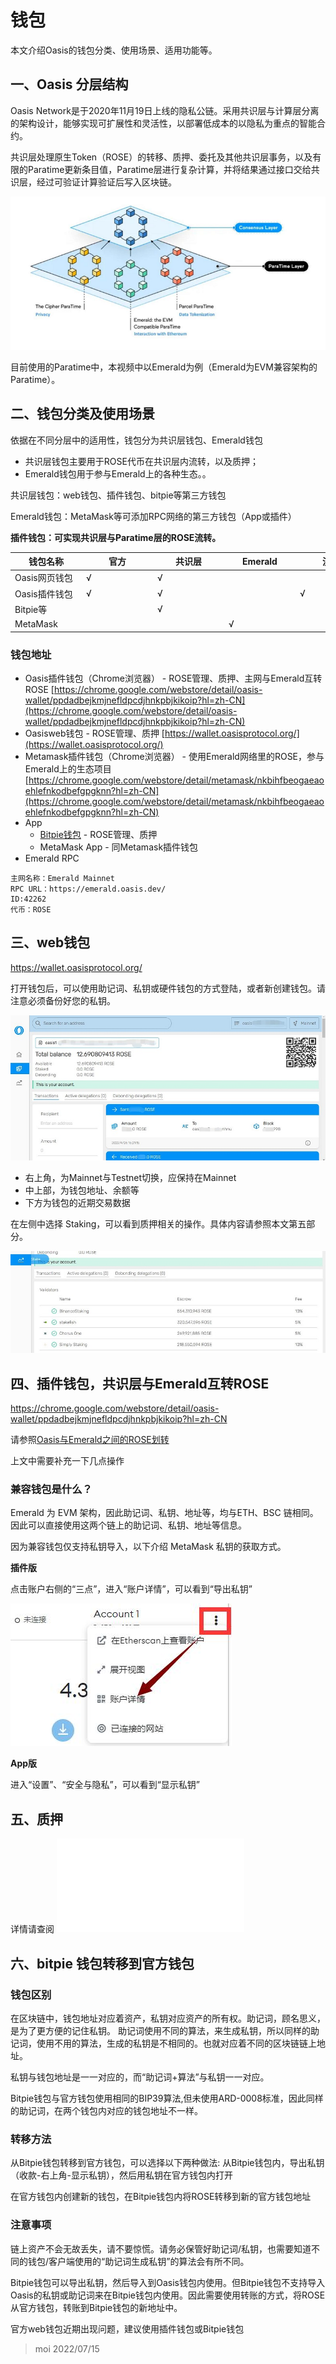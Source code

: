 # 钱包

本文介绍Oasis的钱包分类、使用场景、适用功能等。

## 一、Oasis 分层结构

Oasis Network是于2020年11月19日上线的隐私公链。采用共识层与计算层分离的架构设计，能够实现可扩展性和灵活性，以部署低成本的以隐私为重点的智能合约。

共识层处理原生Token（ROSE）的转移、质押、委托及其他共识层事务，以及有限的Paratime更新条目值，Paratime层进行复杂计算，并将结果通过接口交给共识层，经过可验证计算验证后写入区块链。

![](wallet_1.png)

目前使用的Paratime中，本视频中以Emerald为例（Emerald为EVM兼容架构的Paratime）。

## 二、钱包分类及使用场景

依据在不同分层中的适用性，钱包分为共识层钱包、Emerald钱包

- 共识层钱包主要用于ROSE代币在共识层内流转，以及质押；
- Emerald钱包用于参与Emerald上的各种生态。。

共识层钱包：web钱包、插件钱包、bitpie等第三方钱包

Emerald钱包：MetaMask等可添加RPC网络的第三方钱包（App或插件）

**插件钱包：可实现共识层与Paratime层的ROSE流转。**

|<span style="display:inline-block;width:100px">钱包名称</span>|<span style="display:inline-block;width:100px">官方</span>|<span style="display:inline-block;width:100px">共识层</span>|<span style="display:inline-block;width:100px">Emerald</span>|<span style="display:inline-block;width:100px">流转</span>|
|---|---|---|---|---|
|Oasis网页钱包|√|√|||
|Oasis插件钱包|√|√||√|
|Bitpie等||√|||
|MetaMask|||√||

### 钱包地址

- Oasis插件钱包（Chrome浏览器） - ROSE管理、质押、主网与Emerald互转ROSE
   [https://chrome.google.com/webstore/detail/oasis-wallet/ppdadbejkmjnefldpcdjhnkpbjkikoip?hl=zh-CN](https://chrome.google.com/webstore/detail/oasis-wallet/ppdadbejkmjnefldpcdjhnkpbjkikoip?hl=zh-CN)
- Oasisweb钱包 - ROSE管理、质押
   [https://wallet.oasisprotocol.org/](https://wallet.oasisprotocol.org/)
- Metamask插件钱包（Chrome浏览器） - 使用Emerald网络里的ROSE，参与Emerald上的生态项目
   [https://chrome.google.com/webstore/detail/metamask/nkbihfbeogaeaoehlefnkodbefgpgknn?hl=zh-CN](https://chrome.google.com/webstore/detail/metamask/nkbihfbeogaeaoehlefnkodbefgpgknn?hl=zh-CN)
- App
   - [Bitpie钱包](https://bitpie.com/) - ROSE管理、质押
   - MetaMask App - 同Metamask插件钱包
- Emerald RPC

```
主网名称：Emerald Mainnet
RPC URL：https://emerald.oasis.dev/
ID:42262
代币：ROSE
```

## 三、web钱包

https://wallet.oasisprotocol.org/

打开钱包后，可以使用助记词、私钥或硬件钱包的方式登陆，或者新创建钱包。请注意必须备份好您的私钥。

![](wallet_3.jpg)

- 右上角，为Mainnet与Testnet切换，应保持在Mainnet
- 中上部，为钱包地址、余额等
- 下方为钱包的近期交易数据

在左侧中选择 Staking，可以看到质押相关的操作。具体内容请参照本文第五部分。

![](wallet_4.jpg)


## 四、插件钱包，共识层与Emerald互转ROSE

https://chrome.google.com/webstore/detail/oasis-wallet/ppdadbejkmjnefldpcdjhnkpbjkikoip?hl=zh-CN

请参照[Oasis与Emerald之间的ROSE划转](/dev_support/Oasis与Emerald之间的ROSE划转/Oasis与Emerald之间的ROSE划转.md)

上文中需要补充一下几点操作

### 兼容钱包是什么？

Emerald 为 EVM 架构，因此助记词、私钥、地址等，均与ETH、BSC 链相同。因此可以直接使用这两个链上的助记词、私钥、地址等信息。

因为兼容钱包仅支持私钥导入，以下介绍 MetaMask 私钥的获取方式。

**插件版**

点击账户右侧的“三点”，进入“账户详情”，可以看到“导出私钥”

![](wallet_2.jpg)

**App版**

进入“设置”、“安全与隐私”，可以看到“显示私钥”

## 五、质押

详情请查阅 ![质押](/dev-oasis-china/general/质押.md)

## 六、bitpie 钱包转移到官方钱包

### 钱包区别

在区块链中，钱包地址对应着资产，私钥对应资产的所有权。助记词，顾名思义，是为了更方便的记住私钥。
助记词使用不同的算法，来生成私钥，所以同样的助记词，使用不用的算法，生成的私钥是不相同的。也就对应着不同的区块链链上地址。

私钥与钱包地址是一一对应的，而“助记词+算法”与私钥一一对应。

Bitpie钱包与官方钱包使用相同的BIP39算法,但未使用ARD-0008标准，因此同样的助记词，在两个钱包内对应的钱包地址不一样。

### 转移方法

从Bitpie钱包转移到官方钱包，可以选择以下两种做法:
从Bitpie钱包内，导出私钥（收款-右上角-显示私钥），然后用私钥在官方钱包内打开

在官方钱包内创建新的钱包，在Bitpie钱包内将ROSE转移到新的官方钱包地址

### 注意事项

链上资产不会无故丢失，请不要惊慌。请务必保管好助记词/私钥，也需要知道不同的钱包/客户端使用的“助记词生成私钥”的算法会有所不同。

Bitpie钱包可以导出私钥，然后导入到Oasis钱包内使用。但Bitpie钱包不支持导入Oasis的私钥或助记词来在Bitpie钱包内使用。因此需要使用转账的方式，将ROSE从官方钱包，转账到Bitpie钱包的新地址中。

官方web钱包近期出现问题，建议使用插件钱包或Bitpie钱包

> moi 2022/07/15